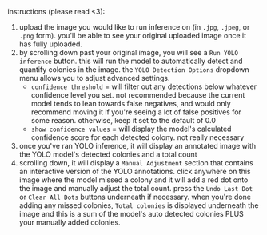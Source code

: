 instructions (please read <3):
1. upload the image you would like to run inference on (in `.jpg`, `.jpeg`, or `.png` form). you'll be able to see your original uploaded image once it has fully uploaded.
2. by scrolling down past your original image, you will see a `Run YOLO inference` button. this will run the model to automatically detect and quantify colonies in the image. the `YOLO Detection Options` dropdown menu allows you to adjust advanced settings.
    -  `confidence threshold` = will filter out any detections below whatever confidence level you set. not recommended because the current model tends to lean towards false negatives, and would only recommend moving it if you're seeing a lot of false positives for some reason. otherwise, keep it set to the default of 0.0
    -  `show confidence values` = will display the model's calculated confidence score for each detected colony. not really necessary
4. once you've ran YOLO inference, it will display an annotated image with the YOLO model's detected colonies and a total count
5. scrolling down, it will display a `Manual Adjustment` section that contains an interactive version of the YOLO annotations. click anywhere on this image where the model missed a colony and it will add a red dot onto the image and manually adjust the total count. press the `Undo Last Dot` or `Clear All Dots` buttons underneath if necessary. when you're done adding any missed colonies, `Total colonies` is displayed underneath the image and this is a sum of the model's auto detected colonies PLUS your manually added colonies.
